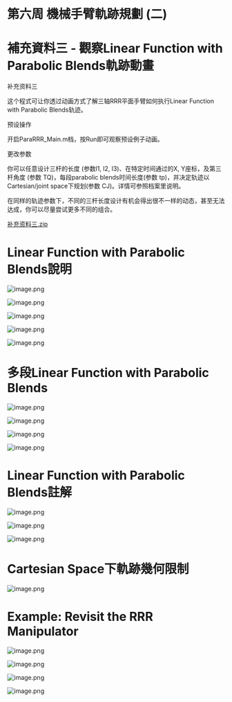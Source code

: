# 第六周 機械手臂軌跡規劃 (二)

# **補充資料三 - 觀察Linear Function with Parabolic Blends軌跡動畫**

补充资料三

这个程式可让你透过动画方式了解三轴RRR平面手臂如何执行Linear Function with Parabolic Blends轨迹。

预设操作

开启ParaRRR_Main.m档，按Run即可观察预设例子动画。

更改参数

你可以任意设计三杆的长度 (参数l1, l2, l3)、在特定时间通过的X, Y座标，及第三杆角度 (参数 TQ)，每段parabolic blends时间长度(参数 tp)，并决定轨迹以Cartesian/joint space下规划(参数 CJ)。详情可参照档案里说明。

在同样的轨迹参数下，不同的三杆长度设计有机会得出很不一样的动态，甚至无法达成，你可以尽量尝试更多不同的组合。

[补充资料三.zip](%E7%AC%AC%E5%85%AD%E5%91%A8%20%E6%A9%9F%E6%A2%B0%E6%89%8B%E8%87%82%E8%BB%8C%E8%B7%A1%E8%A6%8F%E5%8A%83%20(%E4%BA%8C)%20b45f65d0ae434ca18ed655194f963211/%25E8%25A1%25A5%25E5%2585%2585%25E8%25B5%2584%25E6%2596%2599%25E4%25B8%2589.zip)

# Linear Function with Parabolic Blends說明

![image.png](%E7%AC%AC%E5%85%AD%E5%91%A8%20%E6%A9%9F%E6%A2%B0%E6%89%8B%E8%87%82%E8%BB%8C%E8%B7%A1%E8%A6%8F%E5%8A%83%20(%E4%BA%8C)%20b45f65d0ae434ca18ed655194f963211/image.png)

![image.png](%E7%AC%AC%E5%85%AD%E5%91%A8%20%E6%A9%9F%E6%A2%B0%E6%89%8B%E8%87%82%E8%BB%8C%E8%B7%A1%E8%A6%8F%E5%8A%83%20(%E4%BA%8C)%20b45f65d0ae434ca18ed655194f963211/image%201.png)

![image.png](%E7%AC%AC%E5%85%AD%E5%91%A8%20%E6%A9%9F%E6%A2%B0%E6%89%8B%E8%87%82%E8%BB%8C%E8%B7%A1%E8%A6%8F%E5%8A%83%20(%E4%BA%8C)%20b45f65d0ae434ca18ed655194f963211/image%202.png)

![image.png](%E7%AC%AC%E5%85%AD%E5%91%A8%20%E6%A9%9F%E6%A2%B0%E6%89%8B%E8%87%82%E8%BB%8C%E8%B7%A1%E8%A6%8F%E5%8A%83%20(%E4%BA%8C)%20b45f65d0ae434ca18ed655194f963211/image%203.png)

![image.png](%E7%AC%AC%E5%85%AD%E5%91%A8%20%E6%A9%9F%E6%A2%B0%E6%89%8B%E8%87%82%E8%BB%8C%E8%B7%A1%E8%A6%8F%E5%8A%83%20(%E4%BA%8C)%20b45f65d0ae434ca18ed655194f963211/image%204.png)

# 多段Linear Function with Parabolic Blends

![image.png](%E7%AC%AC%E5%85%AD%E5%91%A8%20%E6%A9%9F%E6%A2%B0%E6%89%8B%E8%87%82%E8%BB%8C%E8%B7%A1%E8%A6%8F%E5%8A%83%20(%E4%BA%8C)%20b45f65d0ae434ca18ed655194f963211/image%205.png)

![image.png](%E7%AC%AC%E5%85%AD%E5%91%A8%20%E6%A9%9F%E6%A2%B0%E6%89%8B%E8%87%82%E8%BB%8C%E8%B7%A1%E8%A6%8F%E5%8A%83%20(%E4%BA%8C)%20b45f65d0ae434ca18ed655194f963211/image%206.png)

![image.png](%E7%AC%AC%E5%85%AD%E5%91%A8%20%E6%A9%9F%E6%A2%B0%E6%89%8B%E8%87%82%E8%BB%8C%E8%B7%A1%E8%A6%8F%E5%8A%83%20(%E4%BA%8C)%20b45f65d0ae434ca18ed655194f963211/image%207.png)

![image.png](%E7%AC%AC%E5%85%AD%E5%91%A8%20%E6%A9%9F%E6%A2%B0%E6%89%8B%E8%87%82%E8%BB%8C%E8%B7%A1%E8%A6%8F%E5%8A%83%20(%E4%BA%8C)%20b45f65d0ae434ca18ed655194f963211/image%208.png)

# Linear Function with Parabolic Blends註解

![image.png](%E7%AC%AC%E5%85%AD%E5%91%A8%20%E6%A9%9F%E6%A2%B0%E6%89%8B%E8%87%82%E8%BB%8C%E8%B7%A1%E8%A6%8F%E5%8A%83%20(%E4%BA%8C)%20b45f65d0ae434ca18ed655194f963211/image%209.png)

![image.png](%E7%AC%AC%E5%85%AD%E5%91%A8%20%E6%A9%9F%E6%A2%B0%E6%89%8B%E8%87%82%E8%BB%8C%E8%B7%A1%E8%A6%8F%E5%8A%83%20(%E4%BA%8C)%20b45f65d0ae434ca18ed655194f963211/image%2010.png)

![image.png](%E7%AC%AC%E5%85%AD%E5%91%A8%20%E6%A9%9F%E6%A2%B0%E6%89%8B%E8%87%82%E8%BB%8C%E8%B7%A1%E8%A6%8F%E5%8A%83%20(%E4%BA%8C)%20b45f65d0ae434ca18ed655194f963211/image%2011.png)

# Cartesian Space下軌跡幾何限制

![image.png](%E7%AC%AC%E5%85%AD%E5%91%A8%20%E6%A9%9F%E6%A2%B0%E6%89%8B%E8%87%82%E8%BB%8C%E8%B7%A1%E8%A6%8F%E5%8A%83%20(%E4%BA%8C)%20b45f65d0ae434ca18ed655194f963211/image%2012.png)

# Example: Revisit the RRR Manipulator

![image.png](%E7%AC%AC%E5%85%AD%E5%91%A8%20%E6%A9%9F%E6%A2%B0%E6%89%8B%E8%87%82%E8%BB%8C%E8%B7%A1%E8%A6%8F%E5%8A%83%20(%E4%BA%8C)%20b45f65d0ae434ca18ed655194f963211/image%2013.png)

![image.png](%E7%AC%AC%E5%85%AD%E5%91%A8%20%E6%A9%9F%E6%A2%B0%E6%89%8B%E8%87%82%E8%BB%8C%E8%B7%A1%E8%A6%8F%E5%8A%83%20(%E4%BA%8C)%20b45f65d0ae434ca18ed655194f963211/image%2014.png)

![image.png](%E7%AC%AC%E5%85%AD%E5%91%A8%20%E6%A9%9F%E6%A2%B0%E6%89%8B%E8%87%82%E8%BB%8C%E8%B7%A1%E8%A6%8F%E5%8A%83%20(%E4%BA%8C)%20b45f65d0ae434ca18ed655194f963211/image%2015.png)

![image.png](%E7%AC%AC%E5%85%AD%E5%91%A8%20%E6%A9%9F%E6%A2%B0%E6%89%8B%E8%87%82%E8%BB%8C%E8%B7%A1%E8%A6%8F%E5%8A%83%20(%E4%BA%8C)%20b45f65d0ae434ca18ed655194f963211/image%2016.png)